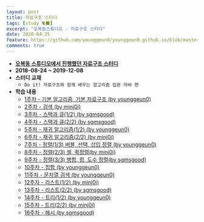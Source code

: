 ```yaml
---
layout: post
title: 자료구조 스터디
tags: [study 🐈‍⬛]
excerpt: "오복동스튜디오 - 자료구조 스터디"
date: 2020-04-25
feature: https://github.com/younggeun0/younggeun0.github.io/blob/master/_posts/img/bokdong/cover.jpg?raw=true
comments: true
---
```

 
* **[오복동 스튜디오에서 진행했던 자료구조 스터디](https://github.com/ohbokdong/DataStructureStudy)**
* **2018-08-24 ~ 2019-12-08**
* **스터디 교재**
  * `Do it! 자료구조와 함께 배우는 알고리즘 입문 자바 편`
* **학습 내용**
  * [1주차 - 기본 알고리즘, 기본 자료구조 (by younggeun0)](https://github.com/younggeun0/DataStructureStudy/blob/master/summary/week1_summary.md)
  * [2주차 - 검색 (by minj0i)](https://github.com/younggeun0/DataStructureStudy/blob/master/summary/week2_summary.md) 
  * [3주차 - 스택과 큐(1/2) (by sgmsgood)](https://github.com/younggeun0/DataStructureStudy/blob/master/summary/week3_summary.md)
  * [4주차 - 스택과 큐(2/2) (by sgmsgood)](https://github.com/younggeun0/DataStructureStudy/blob/master/summary/week4_summary.md)
  * [5주차 - 재귀 알고리즘(1/2) (by younggeun0)](https://github.com/younggeun0/DataStructureStudy/blob/master/summary/week5_summary.md)
  * [6주차 - 재귀 알고리즘(2/2) (by minj0i)](https://github.com/younggeun0/DataStructureStudy/blob/master/summary/week6_summary.md)
  * [7주차 - 정렬(1/3) 버블, 선택, 삽입 정렬 (by younggeun0)](https://github.com/younggeun0/DataStructureStudy/blob/master/summary/week7_summary.md)
  * [8주차 - 정렬(2/3) 셀, 퀵정렬(by minj0i)](https://github.com/younggeun0/DataStructureStudy/blob/master/summary/week8_summary.md)
  * [9주차 - 정렬(3/3) 병합, 힙, 도수 정렬(by sgmsgood)](https://github.com/younggeun0/DataStructureStudy/blob/master/summary/week9_summary_mergesort.md)
  * [10주차 - 집합 (by younggeun0)](https://github.com/younggeun0/DataStructureStudy/blob/master/summary/week9_summary.md)
  * [11주차 - 문자열 검색 (by younggeun0)](https://github.com/younggeun0/DataStructureStudy/blob/master/summary/week10_summary.md)
  * [12주자 - 리스트(1/2) (by minj0i)](https://github.com/younggeun0/DataStructureStudy/blob/master/summary/week12_summary.md)
  * [13주차 - 리스트(2/2) (by sgmsgood)](https://github.com/younggeun0/DataStructureStudy/blob/master/summary/week11_summary.md)
  * [14주차 - 트리(1/2) (by younggeun0)](https://github.com/younggeun0/DataStructureStudy/blob/master/summary/week14_summary.md)
  * [15주차 - 트리(2/2) (by minj0i)](https://github.com/younggeun0/DataStructureStudy/blob/master/summary/week15_summary.md)
  * [16주차 - 해시 (by sgmsgood)](https://github.com/younggeun0/DataStructureStudy/blob/master/summary/week16_summary.md)